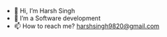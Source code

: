 - 👋 Hi, I’m Harsh Singh
- 👀 I’m a Software development 
- 📫 How to reach me?
     harshsingh9820@gmail.com
     


<!---
a8v0r6/a8v0r6 is a ✨ special ✨ repository because its `README.md` (this file) appears on your GitHub profile.
You can click the Preview link to take a look at your changes.
--->
